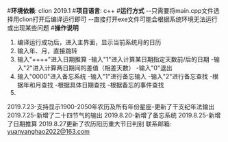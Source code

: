 #**环境依赖**: clion 2019.1
#**项目语言**: c++
#**运行方式**
--只需要将main.cpp文件选择用clion打开后编译运行即可
--直接打开exe文件可能会根据系统环境无法运行或出现某些问题
#**操作说明**
1. 编译运行成功后，进入主界面，显示当前系统月的日历
2. 输入年、月，直接跳转
3. 输入"++++"进入日期推算
  -输入"1"进入计算某日期指定天数前/后的日期
  -输入"2"进入计算两日期间的差值（相差天数）
  -输入"0"退出
4. 输入"0000"进入备忘系统
  -输入"1"进行备忘输入
  -输入"2"进行备忘查找
    -根据年和月查找
    -根据具体日期查找
    -根据备忘的事件查找
5. 
2019.7.23-支持显示1900-2050年农历及所有年份星座-更新了干支纪年法输出
2019.7.25-新增了二十四节气的输出
2019.8.20-新增了备忘系统
2019.8.25-新增了日期推算
2019.8.27更新了农历阳历重大节日判别
联系邮箱: yuanyanghao2022@163.com
